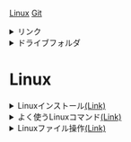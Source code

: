 [Linux](https://github.com/yuuki-naito/note/blob/main/Linux.md)
[Git](https://github.com/yuuki-naito/note/blob/main/Git.md)

<details>  
  <summary>リンク</summary>
    <a href="https://github.com/yuuki-naito/note/blob/main/test/README.md">git</a>
</details>
<details>  
  <summary> ドライブフォルダ </summary><div>
  
  <a href="https://drive.google.com/drive/folders/1gBcU39HoN8ojK4kbKTYJj8MxPPMXkJnQ?usp=drive_link">ドライブフォルダ</a>
  </div></details> 

# Linux #

<details>
<summary>Linuxインストール<a href="https://gitlab.com/pascaliaasia/pav-training-program/basic-program/-/blob/tool/linux_basic/02.Install Linux virtual env.md">(Link)</a>
</summary><div>

  ## 2. Install Linux virtual environment
  - WIndowsへのInstall
  1. WindowsへのLinux環境として、まずはUbuntuをInstallする。
  1. WindowsでLinuxを動作可能にするために、「スタート」「設定」「アプリと機能」(右上に)「プログラムと機能」より、「Windowsの機能の有効化と無効化を選択。下記画像の「Linux用Windowsサブシステム」を有効にする。
  ![image.png](https://boostnote.io/api/teams/R3VwmLMvj/files/763f82a1cfde77cd8728bced0b94c745ec1d792e3b24bfe6c25004b1bd4848a6-image.png)
  1. WindowsストアよりUbuntuを検索、インストールする。
  ![image.png](https://boostnote.io/api/teams/R3VwmLMvj/files/709620534e09e09149d2eac8efab9ebcd8b0ce1a2bd3718384e747fb585f1908-image.png)
  1. 少しの後、ユーザ名とPWを登録する。
  ![image.png](https://boostnote.io/api/teams/R3VwmLMvj/files/fcf7a2e3d5ce42bf74616605a2a904b824b3cb2a2f5d421450c8b72605129509-image.png)

  [!NOTE]
  ユーザ名には入力規則があり、今回の例では「.」が引っ掛かった<br>
  PWの設定の際の入力時には画面上にPWの文字列が表示されないので注意

  </div></details> 

<details>
<summary>よく使うLinuxコマンド<a href="https://gitlab.com/pascaliaasia/pav-training-program/basic-program/-/blob/tool/linux_basic/03.Most often using Linux commands.md">(Link)</a>
</summary><div>

## 3. Most often using Linux commands ##
- ### 主要なコマンド ###
  <details><summary>cat</summary><div>

  catコマンド(concatenateの略)<br>
  ファイルに記載されている内容をコマンドラインに出力する。<br>
  エディタを使って中身を見るよりも素早く中身を確認でき、中身を変えてしまう危険もない。<br>
  /etc/passwdディレクトリで試してみる。
  ```
  cat /etc/passwd
  ``` 

  ![image.png](https://boostnote.io/api/teams/R3VwmLMvj/files/3ec3cdad0a4d003b1d8185135672f5a6effd1f28e34d6bfe8a20aa4bfc7c5395-image.png)
[!note]
  対象のファイルについては、きちんと参照パスが現在位置から指定できる場所にいる必要がある。

  出力したいファイルの内容がコンソールの画面上よりも大きい場合には、「| less」オプションを指定することでlessモードに入ることができる<br>
  lessモードでは、十字キーやPageUp PageDownキーを使用してファイルの中身を閲覧可能になる。<br>
  lessモードはqキーで終了できる。
    </div></details>
    <details><summary>echo</summary><div>

      
      echoコマンドでは、文字列をコンソール画面に出力することができる。<br>
      例えば、環境変数として持っている下記のような変数の内容を出力することもできる。
      ```
      $USER    --ユーザ名
      $HOME    --ユーザのホームディレクトリ
      $PATH    --コマンド検索パス
      ```

      環境変数には、「ユーザ名」「ユーザのホームディレクトリ」や何かのコマンドで指定した際に、対応するディレクトリパスを検索・取得する「パス」の指定などが記載されている。
    [!NOTE]
     $PATH
      $PATHはコマンドサーチパスや、コマンド検索パスなどと呼ばれている。<br>
      Linuxの特徴として、**上記のパスに指定してあるディレクトリはパス名を省略してよい**という決まりがある。<br>
      Windowsと違い、カレントディレクトリにあったとしても**自分のファイルとは限らない**ため、コマンドを実行する際には必ずパス指定する必要がある。<br>

      下記のようにコマンドを実施してみる。
      ```
      echo $USER
      echo $HOME
      echo $PATH
      ```

      ![image.png](https://boostnote.io/api/teams/R3VwmLMvj/files/6bf8393f5deab9fde36ff4d226e4be15240403392337d6244d64f2d3091a83a6-image.png)
      ユーザ名、ホームディレクトリ、パス内容が出力された。<br>
      下記のコマンドではビープ音/アラート音が出力される。
      ```
      echo -e "\a"
      ```
      ファイルに書き込むこともできる。
      ```
      echo 'line1
      line2
      line3' > test02
      ```
      ![image.png](https://boostnote.io/api/teams/R3VwmLMvj/files/0c3dfc9c56fe4960ac9c6810c2f1f7d852a321bc0c7b486f2c6940fe4188d74b-image.png)
    [!NOTE]
     改行
      シングルクォート(')で囲むことで、改行を含めてテキストファイルとして書き込みができる。


      </div></details>
      <details><summary>alias</summary><div>

      aliasは別名という意味のコマンド。<br>
      コマンドや、コマンドをまとめたものなどに別名をつけ、一度のCallで呼び出すことができるようにする。
      ```
      alias hello = "echo my name is"    --「echo my name is」というコマンドとキーワードにhelloという名前を付ける。
      hello yuuki    --hello コマンドに文字列「yuuki」をつける
      ```
      
      ![image.png](https://boostnote.io/api/teams/R3VwmLMvj/files/fffbdfe29f3e68747f78412b91141d43a1d2e33aa5b01c230ebb0a732c7fbc88-image.png)
      `my name is yuuki    --出力結果`<br>
      定義した別名は、ターミナルの終了とともに定義も消える。<br>
      もし以後常に使いたいのであれば、ホームディレクトリ配下に「.bash_aliases」ファイルを作成し、定義を追加する。
      </div></details>
      <details><summary>curl</summary><div>

      URLやインターネットアドレスより、情報・ファイルを収集するツール。<br>
      デフォルトのLinuxには存在しない場合があるため、apt-getコマンドを使用してインストールする必要がある。<br>
      `sudo apt-get install curl        --管理者権限を使用してapt-getコマンドを使用し、curlツールをインストール`<br>
      ※管理者権限のPWを聞かれる。
      
      ![image.png](https://boostnote.io/api/teams/R3VwmLMvj/files/20c13578d002519a2ce9bf7ec327c1465d5cf09e0d8cdce2bde4e628e6c2cac1-image.png)
      実際に使ってみる。ここではGoogleのホームページより情報を取得する。
      ```
      curl https:://google.com -o google.com
      ```
      
      ![image.png](https://boostnote.io/api/teams/R3VwmLMvj/files/bf246605b625d416423eab439deff01d63c9b62063fd9f4f0f40c0a7c7dd62c3-image.png)
      取得結果を「google.com」という名前で格納しているので、確認する。
      
      ![image.png](https://boostnote.io/api/teams/R3VwmLMvj/files/2081afb77236bf0b3db9a671306f62c7c4ceb1758f6ddf6e443f51ac7d2fb1e1-image.png)
      コマンド実行中には、進行状況が出力されるため、不要な場合には,`-s`オプションをつける
        
      </div></details>
      <details><summary>df</summary><div>

      コンピュータ情報を出力するコマンド。<br>
      `-h`オプションをつけることで、人間が読める文字で出力され、`-x`オプションで指定したディレクトリを除外することも可能。
        
      ![image.png](https://boostnote.io/api/teams/R3VwmLMvj/files/39976196c789e03d28695a5a0da4a145248024af3803f62fce231ccc1be65cb1-image.png)

      </div></details>
      <details><summary>diff</summary><div>

      2つのテキストファイルを比較、差分を出力するコマンド。
      並べて表示するオプション`-y`、<br>
      幅の指定オプション`-W xx(Wは大文字xxは数字)`や、<br>
      記載内容が異なる点に焦点を当てるオプション`--suppress-common-lines`などがある。<br>
      ファイル作成から比較までを実施する。
      
      ![image.png](https://boostnote.io/api/teams/R3VwmLMvj/files/83e8eb892f7d0b5e4150e9e1de44130ef67c5d7314a2fc19b00e4a85c8f1bd0a-image.png)
        
      </div></details>
      <details><summary>exit</summary><div>

      ターミナル終了やシェルスクリプト実行終了、SSHのリモート接続の切断などで使用する。
      </div></details>
      
      <details><summary>find</summary><div>

      検索コマンド。<br>
      どのディレクトリから何のファイルを検索するかを指定することで実行可能。<br>
      ワイルドカードを使用することであいまい検索も可能で、`*`(任意の1文字以上)や、<br>
      `?`(任意の1文字)などを指定することで目的のファイルを探す。
      `-name` 名前の指定
      `-type` ファイルタイプの指定
      `-iname` 大文字小文字の区別なしでファイル名検索
      </div></details>
      
      <details><summary>finger</summary><div>

      ユーザの最終ログイン時刻、ユーザのホームディレクトリ、ユーザアカウントのフルネームなどのユーザ情報を表示する。
    [!NOTE]
      WindowsサブシステムのUnuntuでは正常動作しない可能性がある。<br>
      また、追加インストールの必要がある場合もある。<br>
      ※自環境では動作しなかった。

      
      </div></details>
      
      <details><summary>free</summary><div>

      freeコマンドは、メモリ使用量の情報が表示される。<br>
      RAMの情報などが表示され、`-h`オプションにて人が読めるようにできる。
      </div></details>
      
      <details><summary>grep</summary><div>

      grepコマンドは、一致検索を実施するコマンド。<br>
      ファイルの中身を確認することができるので、例えば、テキストの中に「line2」と書かれた行のあるファイル。といった検索が可能。
      ```
        grep "line2" *.txt
      ```
      
      ![image.png](https://boostnote.io/api/teams/R3VwmLMvj/files/1d9bf71777f4fe7c34f1b24a333043cb5b8a99bcdf64c1fe71f3e19ea2ebc32b-image.png)
      ※拡張子がないファイルもあるので、ファイル名は正確に指定する必要がある。

      </div></details>
      
      <details><summary>groups</summary><div>

      ユーザが何グループ化を表示
      </div></details>
      
      <details><summary>gzip</summary><div>

      ファイル圧縮コマンド。デフォルトでは元ファイルは削除される。<br>
      オリジナルを確保したまま保存する場合には、`-k`オプションを設定する。
      
      ![image.png](https://boostnote.io/api/teams/R3VwmLMvj/files/074c17eed5e9b78dc7ceb8fee1e367bf390fe227644f2b5659b974a67edc3b09-image.png)

      </div></details>
      
      <details><summary>head</summary><div>

      catに似たコマンドで、ファイルの先頭10行のみ出力する。<br>
      `-n xx`(xxは数字)オプションにて、表示行数を指定できる。
      </div></details>
      
      <details><summary>tail</summary><div>

      headの末尾Ver
      </div></details>
      
      <details><summary>history</summary><div>

      履歴コマンド。<br>
      発行したコマンドの履歴を表示する。<br>
      履歴にある`!`と行番号を指定することで指定のコマンドを繰り返すことができる。`!2`など<br>
      また、`!!`で1つ前のコマンドを繰り返せる。
      </div></details>
      
      <details><summary>kill</summary><div>

      実行中のタスクを停止することができる。
      使用するにはプロセスID(PID)を指定する必要がある。
      ```
      ps -aux | grep pav02
      ```
      sleepコマンドで発生させたプロセスを停止した画像。
        
      ![image.png](https://boostnote.io/api/teams/R3VwmLMvj/files/72a192fc9b123887453c7dbac22477de87847492573a786de9000a2e06256d6e-image.png)

      </div></details>
      
      <details><summary>less</summary><div>

      catコマンドの際にも触れたコマンド、エディタを開かずに中身を見ることができ、<br>
      ファイルの中身をキースクロールで確認可能。<br>
      `less [ファイル名]`とすることで、lessコマンド単体でも使用可能。<br>
      
      パイプでつなぐことで、ほかのコマンドの結果をlessで見ることも可能。<br>
      ```
        ls -l | less
      ```
      </div></details>
      
      <details><summary>man</summary><div>

      manコマンドは、lessコマンド画面の形式で、manコマンドの内容を表示する。<br>
      内容としては、指定したコマンドのユーザマニュアルが表示される
      ```
        man ls
      ```
      
      ![image.png](https://boostnote.io/api/teams/R3VwmLMvj/files/7c1929479d11482164dde82b2618778f0c8db7859f867af3b4310f6af8dcc71f-image.png)

      </div></details>
      
      <details><summary>passwd</summary><div>

      パスワード変更コマンド。新しいPWを入力する。<br>
      PWの変更になるので、他ユーザのPWを変更するには管理者権限が必要<br>
      
      </div></details>
      
      <details><summary>ping</summary><div>

      pingを実施するコマンド。IPやアドレスを指定する。
      ```
        ping google.com
      ```
      
      ![image.png](https://boostnote.io/api/teams/R3VwmLMvj/files/5498f7f10c4a1abcd04e9ad999cf0d2c0c7747af863e1ce117396601edf3da1a-image.png)
      `-c`オプションで指定の回数だけ実施することが可能<br>
      `Ctrl + C`で停止できる。
      </div></details>
      
      <details><summary>ps</summary><div>

      実行中のプロセスを表示するコマンド。デフォルトでは、現在のシェルでのプロセス一覧になる。<br>
      特定ユーザを表示するには`-u`オプションを指定する。<br>
      出力が長くなる可能性があるので、`| less`をつけることを推奨
      </div></details>
      
      <details><summary>shutdown</summary><div>

      システムのシャットダウンのコマンド。(Windowsアプリのターミナルでは仮想環境のため動作しない。)<br>
      実行すると1分以内にシステムが終了する。<br>
      今すぐに終了する際には、`now`パラメータを指定する。<br>
      shutdownをスケジュールすることもできる。スケジュールを設定すると、ログイン中のユーザすべてにブロードキャストされる。<br>
      シャットダウンを中止する場合には、`shutdown -c`を入力する。
        
      </div></details>
      
      <details><summary>SSH</summary><div>

      sshコマンドを使用して、Linuxのリモート操作が可能。<br>
      ssh接続には、ユーザ名、接続先IPアドレスorドメイン名の指定が必要。<br>
      ※仮想環境では動作しない可能性がある。
      </div></details>
      
      <details><summary>sudo</summary><div>

      root権限、管理者権限でコマンドを実行する際につけるコマンド。
      </div></details>
      
      <details><summary>tar</summary><div>

      複数ファイルをまとめて、1つのtarファイルと呼ばれるまとまりにするコマンド。<br>
      アーカイブファイルとも呼ばれ、基本的には圧縮をかけるが、非圧縮も可能。<br>

        | 短いオプション | 長いオプション | 意味 |
        | - | - | - |
        | -c | --create | 新しいアーカイブを作成する |
        | -r | --append | アーカイブの最後にファイルを追加する |
        | -A | --catenate, |
        | --concatenate | アーカイブにtarアーカイブを追加する |
        | -u | --update | アーカイブのファイルを更新する（アーカイブ内の同名ファイルより新しいものだけを追加する） |
        | -d | --diff, |
        | --compare | アーカイブとファイルシステムを比較する |
        | --delete | アーカイブから削除する |
        | -t | --list | アーカイブの内容の一覧を表示する |
        | -x | --extract,--get | アーカイブからファイルを抽出する |
        ```
      </div></details>
      
      <details><summary>top</summary><div>

      Linuxのマシン関連の情報をリアルタイムに表示する。<br>
      `E`キーを入力することで人間が見やすくできる。
      `Q`キーで終了する。
      </div></details>
      
      
      <details><summary>uname</summary><div>

      作業中のコンピュータにかかわるシステム情報を取得できる。
      ```
        -a  すべて表示
        -s  カーネルタイプ
        -r  カーネルリソース
        -v  バージョン
      ```
      </div></details>
      
      
      <details><summary>w</summary><div>

      ログインユーザ一覧
      </div></details>
      
      
      <details><summary>whoami</summary><div>

      現在のログインユーザがだれかを表示
      </div></details>
</div></details>

<details>
<summary>Linuxファイル操作<a href="https://gitlab.com/pascaliaasia/pav-training-program/basic-program/-/blob/tool/linux_basic/04.Working with Files and Directories.md">(Link)</a>
</summary><div>

## 4. Working with Files and Directories


- Linuxファイルシステムの機能<br>
  Linuxのファイルシステムは、ツリー構造で、最上位ディレクトリをルートと呼ぶ。<br>
  - パスの指定<br>
    Linuxのパスの指定はスラッシュを使用する。
  - パーティション、ディレクトリ、ドライブ<br>
    LinuxではWindowsのように、ドライブなのか、ネットワークドライブなのか、通常のディレクトリかを区別できない。
  - 大文字と小文字<br>
    Linuxでは大文字と小文字を区別する。
  - ファイル拡張子<br>
    ファイル拡張子は必須ではない
  - 隠しファイル<br>
    先頭に`.`をつけることで隠しファイルにすることができる。

1. ディレクトリの移動
    - `pwd`コマンドで現在地を取得する。<br>
    pwdには2つのオプションがある。<br>
    `-l` シンボリックリンクを解決しない。<br>
    `-p` シンボリックリンクなし、物理ディレクトリのみ表示

  [!NOTE]
    シンボリックリン区については次セクションに記載。
    コンピュータ上のファイル/フォルダを指し示すLinux上のファイル種別。Windowsのショートカットに似ている。

    - ディレクトリの移動には`cd`コマンドを使用する。<br>
      絶対パス、相対パスともに移動可能<br>
      また、自分のいるディレクトリの指定には`.`、一つ上のディレクトリには`..`で指定可能。<br>
      直前に作業をしていたディレクトリについては`-`で指定が可能である。
1. ファイルとディレクトリのリスト
    - ターミナルには基本的にはGUIがないので、ファイルリストについてはコマンドで取得する。<br>
    `ls`コマンドを使用する。このコマンドは別のパスも指定することが可能。
    `-l`オプションを使用することで、詳細情報を表示。<br>
  ![image.png](https://boostnote.io/api/teams/R3VwmLMvj/files/f401eff86786b094e8da2de3e0e144b40eaf0175166dcd1d8f09ef68037bb75a-image.png)
    先頭の10桁の文字列にはそれぞれ意味があり、1桁目がファイル属性、以降はそれぞれ3文字ずつ、所有者、グループ、他の人のアクセス権限(パーミッション)が表示されている。<br>
    1. ファイル種類<br>
    下記の属性がある。<br>
    `-`通常ファイル<br>
    `d`ディレクトリ<br>
    `l`シンボリックリンク<br>
    `c`キャラクタ型デバイスファイル(特殊ファイル)<br>
    `b`ブロック型デバイスファイル(特殊ファイル)<br>
    
    1. パーミッション<br>
    `r`読み出し<br>
    `w`書き込み<br>
    `x`実行許可
1. 作成と削除<br>
    - ディレクトリ<br>
  ディレクトリを作成する際には`mkdir`コマンドを使用する。<br>
  `-p`オプションを使用することで、存在しないディレクトリの配下にディレクトリを作成する。<br>
  つまり階層構造を丸ごと一度に作成可能ということ。
  
    - ファイル<br>
  まっさらな新しいファイルを作成するには`touch`コマンドを使用する。(空ファイル作成)<br>
  ファイル名を指定し、その名前の新しいファイルを作成する。
  
    - 削除<br>
  ディレクトリもファイルも、削除する際には共通のコマンドで削除が可能。<br>
  どちらも`rm`コマンドの後にディレクトリ名/ファイル名を指定する。<br>
  ただし、中身のあるディレクトリは削除できないので、ファイルごとディレクトリを強制的に削除する場合には、<br>
  `-rf`オプションを指定する。
  
1. コピーと移動<br>
  コピー/移動については、これも同じコマンドで実行可能である。<br>
    - コピー<br>
    `cp`コマンドでコピーを実行できる。<br>
    第一引数に元ネタ、第二引数に移動先のパス(絶対/相対)を指定する。
    
    - 移動
    `mv`コマンドで移動を実行できる。<br>
    引数の取り扱いは`cp`と同様<br>
    Windowsとの違いとして、「カット(切り取り)」という動作は存在しないので注意。

1. シンボリックリンク<br>
  Linuxでいう**リンク**とは、「ファイル名」と「実データ」との関係を表す。
  リンクには2種ある。
  
    - ハードリンク<br>
    対象ファイルのミラーリングとして、実物がオリジナルとコピーの2つあり、同期している状態。<br>
    オリジナルファイルで利用可能なデータにアクセスする。<br>
    元のファイルが移動/削除されたとしても、`inode`を参照しているためリンクへの影響はない。
  
    - ソフトリンク(シンボリックリンク)<br>
    ファイル名へのポインタとして機能するリンク。<br>
    オリジナルファイルで利用可能なデータにアクセスできない。<br>
    元のファイルが移動/削除されたりすると**無効になる**
    
    - inode<br>
    iノードとは、ファイルの所有者やサイズ、アクセス権限、作成日時、データ領域へのポインタなどの各種情報を記録するためのデータ。<br>
    とあるデータを**指し示す属性情報のデータ**のこと。属性情報
  
    - inode番号<br>
    inodeを指し示す番号。<br>
    上記のことからデータを見たい場合にシステム側では下記の手順で表示する。<br>
    １．ファイル名からinode番号をたどる<br>
    ２．inode番号からinodeをたどる<br>
    ３．inodeから実データをたどる<br>
    `ls -i`のコマンド+オプションで取得可能。
  
    - 各リンクの相違点を記載する。
    
    ![image.png](https://boostnote.io/api/teams/R3VwmLMvj/files/fb242444656360d00fe99d282423943f7a3c3524a1528062f0bbca1a05078702-image.png)
  
    [!NOTE]
      i ノード番号 – インデックス ノード番号は、Linux/Unix システム内のすべてのファイルに割り当てられる一意の番号です。<br>
      スーパーユーザー – スーパーユーザーには、通常のユーザーと比較してより多くの権限があります。ファイルの所有権を変更したり、アクセス許可を設定したりできます。
    :::
  
  1. リンクの作成方法<br>
    1. ソフトリンク(シンボリックリンク)<br>
      `ln -s <source><dest>`
    1. ハードリンク<br>
      `ln <source><dest>`
  
  1. ファイル/ディレクトリのサイズ
      - `du`コマンド<br>
      `du`コマンドを確認したいパスに対して使用するとファイル/ディレクトリのブロック数とサブディレクトリが表示される。<br>
      `-h`オプションで人間が読める形になる。<br>
      `-s`オプションでディレクトリの使用量の合計サイズを取得可能。<br>
      `-a`オプションを使用すると、すべてのファイルとディレクトリのディスク使用量が表示される。<br>
      どのオプションも`-h`と併用可能
  
        ![image.png](https://boostnote.io/api/teams/R3VwmLMvj/files/547c624625985e53aff9daf53167b816e86dd9fc1f565b760b0376250add7aa0-image.png)
  
- アクセス許可<br>
  - 所有権<br>
  Linuxには所有権という考え方があり、以下の所有者の別がある。
    1. ユーザ<br>
    ファイルの所有者。基本的には作成者。
    1. グループ<br>
    ユーザグループ。複数ユーザが属するグループ。グループ全員に権限が降られるので個別に設定する必要がなく、共同管理するような場合に使える。
    1. その他<br>
    ファイルの制作者でもグループでもないほかの人。Publicのイメージ。
  
  - アクセス許可<br>
  3タイプのアクセス権の設定が可能。
    1. 読み取り`r`(read)<br>
    ファイルやディレクトリを開いて中身を読み取る権利。
    1. 書き込み`w`(write)<br>
    ファイルやディレクトリの中身に書き込む(中身を変更する)権利。<br>
    権限のないディレクトリにはファイルを保存することもできない。<br>
    中身のファイルに書き込み権限があった場合には、**ファイルの中身**には書き込めるが、名前の変更や移動など<br>
    **ディレクトリ上で見れるファイルに何かしらの変更が入る動作はできない。**
    1. 実行`x`(execute)
  
    各ファイルやディレクトリの権限の確認については、`ls -l`コマンドにて確認ができる。<br>
    また、それぞれの権限のパターンごとに数字が割り振られていて、下記の表のとおりになる。
      ![image.png](https://boostnote.io/api/teams/R3VwmLMvj/files/34b592e5bb96eefc0066487578882b88f19b6dfdb08fe20c22d163489e7d10f3-image.png)

  - `chmod`コマンド<br>
    上記で確認していたアクセス権限の変更については、`chmod`コマンドを実行する。
    ```
      chmod [権限] [対象ファイル]
      chmod [対象ユーザ] [+/=/-] [(付与/設定/削除)権限] [対象ファイル]
      example
      chmod 755 test.txt
      chmod g+rw test.txt      ---グループユーザに対して、読み取りと書き込み権限を付与
    ```
    付与方法はそれぞれ下記の通り。
    
    ![image.png](https://boostnote.io/api/teams/R3VwmLMvj/files/1477c656cd158a4dd205a663b9b57797a45854b1efb25899c9cac9ba0920c9ce-image.png)
    上記の数字を、それぞれ[ユーザ(u)][グループ(g)][その他(o)]の順に数値で設定の上ファイルを指定する。
    もしくは個別にu/g/oを指定し、各ユーザに対して追加`+`、設定`=`、削除`-`を記述する。
  
  - 所有者の変更(`chown`)
    オーナーを変更することが可能
  - グループの変更(`chgrp`)
    グループを変更することが可能。
  
  - 注意点<br>
    このファイルには、/etc/groupシステムで定義されているすべてのグループが含まれています<br>
このコマンドを使用すると、groups自分がメンバーとなっているすべてのグループを検索できます。このコマンドについては前の章で説明しました。<br>
2 つのグループが同じファイルを所有することはできません。<br>
Linux にはネストされたグループがありません。あるグループが他のグループのサブグループになることはできません<br>
x-実行許可とは、ディレクトリに「入る」ことと、サブディレクトリへのアクセスが許可されることを意味します。<br>
  
      
  
  
  

</div></details>

